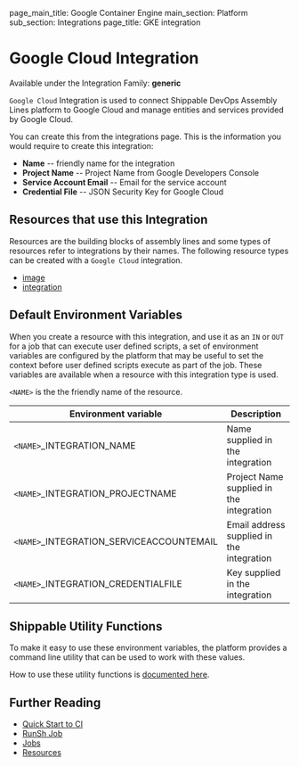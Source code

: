 page_main_title: Google Container Engine
main_section: Platform
sub_section: Integrations
page_title: GKE integration

# Google Cloud Integration

Available under the Integration Family: **generic**

`Google Cloud` Integration is used to connect Shippable DevOps Assembly Lines platform to Google Cloud and manage entities and services provided by Google Cloud.

You can create this from the integrations page. This is the information you would require to create this integration:

* **Name** -- friendly name for the integration
* **Project Name** -- Project Name from Google Developers Console
* **Service Account Email** -- Email for the service account
* **Credential File** -- JSON Security Key for Google Cloud

## Resources that use this Integration
Resources are the building blocks of assembly lines and some types of resources refer to integrations by their names. The following resource types can be created with a `Google Cloud` integration.

* [image](/platform/workflow/resource/image)
* [integration](/platform/workflow/resource/integration)

## Default Environment Variables
When you create a resource with this integration, and use it as an `IN` or `OUT` for a job that can execute user defined scripts, a set of environment variables are configured by the platform that may be useful to set the context before user defined scripts execute as part of the job. These variables are available when a resource with this integration type is used.

`<NAME>` is the the friendly name of the resource.

| Environment variable						| Description      |
| ------			 							|----------------- |
| `<NAME>`\_INTEGRATION\_NAME   			      | Name supplied in the integration |
| `<NAME>`\_INTEGRATION\_PROJECTNAME		      | Project Name supplied in the integration |
| `<NAME>`\_INTEGRATION\_SERVICEACCOUNTEMAIL  | Email address supplied in the integration |
| `<NAME>`\_INTEGRATION\_CREDENTIALFILE	      | Key supplied in the integration |

## Shippable Utility Functions
To make it easy to use these environment variables, the platform provides a command line utility that can be used to work with these values.

How to use these utility functions is [documented here](/platform/tutorial/workflow/using-shipctl).

## Further Reading
* [Quick Start to CI](/getting-started/ci-sample)
* [RunSh Job](/platform/workflow/job/runsh)
* [Jobs](/platform/workflow/job/overview)
* [Resources](/platform/workflow/resource/overview)
